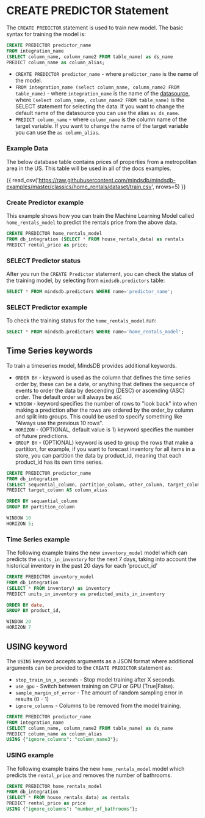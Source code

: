 # CREATE PREDICTOR Statement

The `CREATE PREDICTOR` statement is used to train new model. The basic syntax for training the model is:

```sql
CREATE PREDICTOR predictor_name
FROM integration_name 
(SELECT column_name, column_name2 FROM table_name) as ds_name
PREDICT column_name as column_alias;
```

* `CREATE PREDICTOR predictor_name` - where `predictor_name` is the name of the model.
* `FROM integration_name (select column_name, column_name2 FROM table_name)` - where `integration_name` is the name of the [datasource](/connect/#create-new-datasource), where `(select column_name, column_name2 FROM table_name)` is the SELECT statement for selecting the data. If you want to change the default name of the datasource you can use the alias `as ds_name`.
* `PREDICT column_name` - where `column_name` is the column name of the target variable. If you want to change the name of the target variable you can use the `as column_alias`.

### Example Data

The below database table contains prices of properties from a metropolitan area in the US. This table will be used in all of the docs examples.

{{ read_csv('https://raw.githubusercontent.com/mindsdb/mindsdb-examples/master/classics/home_rentals/dataset/train.csv', nrows=5) }}


### Create Predictor example
This example shows how you can train the Machine Learning Model called `home_rentals_model` to predict the rentals price from the above data.

```sql
CREATE PREDICTOR home_rentals_model
FROM db_integration (SELECT * FROM house_rentals_data) as rentals
PREDICT rental_price as price;
```
### SELECT Predictor status

After you run the `CREATE Predictor` statement, you can check the status of the training model, by selecting from `mindsdb.predictors` table:

```sql
SELECT * FROM mindsdb.predictors WHERE name='predictor_name';
```

### SELECT Predictor example

To check the training status for the `home_rentals_model` run:

```sql
SELECT * FROM mindsdb.predictors WHERE name='home_rentals_model';
```


## Time Series keywords

To train a timeseries model, MindsDB provides additional keywords.
* `ORDER BY` -  keyword is used as the column that defines the time series order by, these can be a date, or anything that defines the sequence of events to order the data by descending (DESC) or ascending (ASC) order. The default order will always be `ASC`
* `WINDOW` - keyword specifies the number of rows to "look back" into when making a prediction after the rows are ordered by the order_by column and split into groups. This could be used to specify something like "Always use the previous 10 rows". 
* `HORIZON` - (OPTIONAL, default value is 1) keyword specifies the number of future predictions. 
* `GROUP BY` - (OPTIONAL) keyword is used to group the rows that make a partition, for example, if you want to forecast inventory for all items in a store, you can partition the data by product_id, meaning that each product_id has its own time series. 

```sql
CREATE PREDICTOR predictor_name
FROM db_integration 
(SELECT sequential_column, partition_column, other_column, target_column FROM table_name) as ds_name
PREDICT target_column AS column_alias

ORDER BY sequantial_column
GROUP BY partition_column

WINDOW 10
HORIZON 5;
```

### Time Series example

The following example trains the new `inventory_model` model which can predicts the `units_in_inventory` for the next 7 days, taking into account the historical inventory in the past 20 days for each 'procuct_id'

```sql
CREATE PREDICTOR inventory_model
FROM db_integration
(SELECT * FROM inventory) as inventory
PREDICT units_in_inventory as predicted_units_in_inventory

ORDER BY date,
GROUP BY product_id,

WINDOW 20
HORIZON 7

```


## USING keyword

The `USING` keyword accepts arguments as a JSON format where additional arguments can be provided to the `CREATE PREDICTOR` statement as:

* `stop_train_in_x_seconds` - Stop model training after X seconds.
* `use_gpu` - Switch between training on CPU or GPU (True|False).
* `sample_margin_of_error` - The amount of random sampling error in results (0 - 1)
* `ignore_columns` - Columns to be removed from the model training.


```sql
CREATE PREDICTOR predictor_name
FROM integration_name 
(SELECT column_name, column_name2 FROM table_name) as ds_name
PREDICT column_name as column_alias
USING {"ignore_columns": "column_name3"};
```

### USING example

The following example trains the new `home_rentals_model` model which predicts the `rental_price` and removes the number of bathrooms.

```sql
CREATE PREDICTOR home_rentals_model
FROM db_integration 
(SELECT * FROM house_rentals_data) as rentals
PREDICT rental_price as price
USING {"ignore_columns": "number_of_bathrooms"};
```

